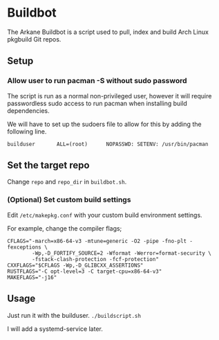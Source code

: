 # Buildbot
The Arkane Buildbot is a script used to pull, index and build Arch Linux pkgbuild Git repos.

## Setup
### Allow user to run pacman -S without sudo password
The script is run as a normal non-privileged user, however it will require passwordless sudo access to run pacman when installing build dependencies.

We will have to set up the sudoers file to allow for this by adding the following line.
```
builduser		ALL=(root)		NOPASSWD: SETENV: /usr/bin/pacman
```

## Set the target repo
Change `repo` and `repo_dir` in `buildbot.sh`.

### (Optional) Set custom build settings
Edit `/etc/makepkg.conf` with your custom build environment settings.

For example, change the compiler flags;
```
CFLAGS="-march=x86-64-v3 -mtune=generic -O2 -pipe -fno-plt -fexceptions \
        -Wp,-D_FORTIFY_SOURCE=2 -Wformat -Werror=format-security \
        -fstack-clash-protection -fcf-protection"
CXXFLAGS="$CFLAGS -Wp,-D_GLIBCXX_ASSERTIONS"
RUSTFLAGS="-C opt-level=3 -C target-cpu=x86-64-v3"
MAKEFLAGS="-j16"
```

## Usage
Just run it with the builduser. `./buildscript.sh`

I will add a systemd-service later.
